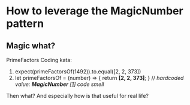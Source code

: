 # How to leverage the MagicNumber pattern

## Magic what?

PrimeFactors Coding kata:

1. expect(primeFactorsOf(1492)).to.equal([2, 2, 373])
2. let primeFactorsOf = (number) => { return **[2, 2, 373]**; } // _hardcoded value: **MagicNumber** [[1]] code smell_

Then what?
And especially how is that useful for real life?

[1]:https://wiki.c2.com/?MagicNumber
